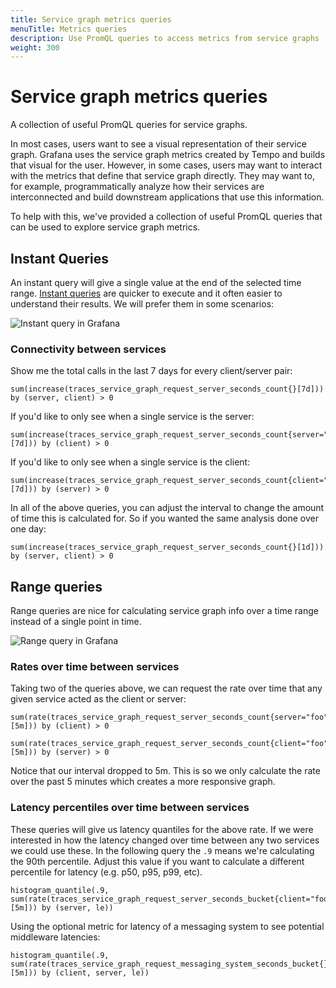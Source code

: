 ```yaml
---
title: Service graph metrics queries
menuTitle: Metrics queries
description: Use PromQL queries to access metrics from service graphs
weight: 300
---
```


# Service graph metrics queries

A collection of useful PromQL queries for service graphs.

In most cases, users want to see a visual representation of their service graph. Grafana uses the service graph metrics created by Tempo and builds that visual for the user. However, in some cases, users may want to interact with the metrics that define that service graph directly. They may want to, for example, programmatically analyze how their services are interconnected and build downstream applications that use this information.

To help with this, we've provided a collection of useful PromQL queries that can be used to explore service graph metrics.

## Instant Queries

An instant query will give a single value at the end of the selected time range.
[Instant queries](https://prometheus.io/docs/prometheus/latest/querying/api/#instant-queries) are quicker to execute and it often easier to understand their results. We will prefer them in some scenarios:

![Instant query in Grafana](../screenshot-serv-graph-instant-query.png)

### Connectivity between services

Show me the total calls in the last 7 days for every client/server pair:

```promql
sum(increase(traces_service_graph_request_server_seconds_count{}[7d])) by (server, client) > 0
```

If you'd like to only see when a single service is the server:

```promql
sum(increase(traces_service_graph_request_server_seconds_count{server="foo"}[7d])) by (client) > 0
```

If you'd like to only see when a single service is the client:

```promql
sum(increase(traces_service_graph_request_server_seconds_count{client="foo"}[7d])) by (server) > 0
```

In all of the above queries, you can adjust the interval to change the amount of time this is calculated for. So if you wanted the same analysis done over one day:

```promql
sum(increase(traces_service_graph_request_server_seconds_count{}[1d])) by (server, client) > 0
```

## Range queries

Range queries are nice for calculating service graph info over a time range instead of a single point in time.

![Range query in Grafana](../screenshot-serv-graph-range-query.png)

### Rates over time between services

Taking two of the queries above, we can request the rate over time that any given service acted as the client or server:

```promql
sum(rate(traces_service_graph_request_server_seconds_count{server="foo"}[5m])) by (client) > 0

sum(rate(traces_service_graph_request_server_seconds_count{client="foo"}[5m])) by (server) > 0
```

Notice that our interval dropped to 5m. This is so we only calculate the rate over the past 5 minutes which creates a more responsive graph.

### Latency percentiles over time between services

These queries will give us latency quantiles for the above rate. If we were interested in how the latency changed over time between any two services we could use these. In the following query the `.9` means we're calculating the 90th percentile. Adjust this value if you want to calculate a different percentile for latency (e.g. p50, p95, p99, etc).

```promql
histogram_quantile(.9, sum(rate(traces_service_graph_request_server_seconds_bucket{client="foo"}[5m])) by (server, le))
```

Using the optional metric for latency of a messaging system to see potential middleware latencies:

```promql
histogram_quantile(.9, sum(rate(traces_service_graph_request_messaging_system_seconds_bucket{}[5m])) by (client, server, le))
```
